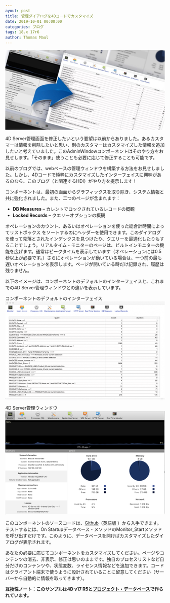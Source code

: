 ```yaml
---
ayout: post
title: 管理ダイアログを4Dコードでカスタマイズ
date: 2019-10-01 00:00:00
categories: ブログ
tags: 18.x 17r6
author: Thomas Maul
---
```


![interfaceAdmin-1-1024x512](/images/blog/10/interfaceAdmin-1-1024x512.jpg)

4D Server管理画面を修正したいという要望は以前からありました。あるカスタマーは情報を削除したいと思い、別のカスタマーはカスタマイズした情報を追加したいと考えていました。このAdminWindowコンポーネントはそのやり方をお見せします。「そのまま」使うことも必要に応じて修正することも可能です。

以前のブログでは、webベースの管理ウィンドウを構築する方法をお見せしました。しかし、4Dコードで純粋にカスタマイズしたインターフェイスに興味があるのなら、このブログ（と関連するHDI）がやり方を提示します！

コンポーネントは、最初の画面からグラフィックスを取り除き、システム情報と共に強化されました。また、二つのページが含まれます：

* <strong> DB Measures</strong> – カレントでロックされているレコードの概観
* <strong>Locked Records</strong>  – クエリーオプションの概観

オペレーションのカウント、あるいはオペレーションを使った総合計時間によってリストボックス をソートするのにヘッダーを使用できます。このダイアログを使って見落とされたインデックスを見つけたり、クエリーを最適化したりもすることでしょう。リアルタイム・モニターのページは、ビルトインモニターの機能を広げます。通常はピークタイムを表示しています（オペレーションには0.5秒以上が必要です。）さらにオペレーションが動いている場合は、一つ前の最も遅いオペレーションを表示します。ページが開いている時だけ記録され、履歴は残りません。

以下のイメージは、コンポーネントのデフォルトのインターフェイスと、これまでの4D Server管理ウィンドウとの違いを表示しています。

コンポーネントのデフォルトのインターフェイス
![adminWindowDBM-1024x625](/images/blog/10/adminWindowDBM-1024x625.png)

4D Server管理ウィンドウ
![defaultServerAdmin](/images/blog/10/defaultServerAdmin.png)

このコンポーネントのソースコードは、<a href="https://github.com/ThomasMaul/AdminWindow">Github</a>（英語版 ）から入手できます。テストするには、<span class="notranslate command">On Startup</span>データベース・メソッドの<span class="notranslate command">Monitor_Start</span>メソッドを呼び出すだけです。このように、データベースを開けばカスタマイズしたダイアログが表示されます。

あなたの必要に応じてコンポーネントをカスタマイズしてください。ページやコンテンツの消去、非表示、修正は思いのままです。独自のプロセスリストなど自分だけのコンテンツや、状態変数、ライセンス情報などを追加できます。コードはクライアント端末で使うように設計されていることに留意してください（サーバーから自動的に情報を取ってきます）。

<strong>互換性ノート：このサンプルは4D v17 R5と<a href=”https://developer.4d.com/docs/en/Project/overview.html”>プロジェクト・データベース</a>で作られています。</strong>
